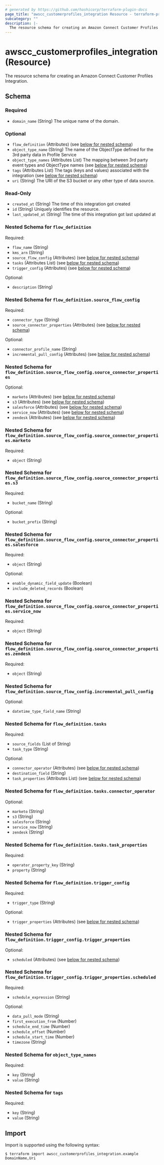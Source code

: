 ```yaml
---
# generated by https://github.com/hashicorp/terraform-plugin-docs
page_title: "awscc_customerprofiles_integration Resource - terraform-provider-awscc"
subcategory: ""
description: |-
  The resource schema for creating an Amazon Connect Customer Profiles Integration.
---
```


# awscc_customerprofiles_integration (Resource)

The resource schema for creating an Amazon Connect Customer Profiles Integration.



<!-- schema generated by tfplugindocs -->
## Schema

### Required

- `domain_name` (String) The unique name of the domain.

### Optional

- `flow_definition` (Attributes) (see [below for nested schema](#nestedatt--flow_definition))
- `object_type_name` (String) The name of the ObjectType defined for the 3rd party data in Profile Service
- `object_type_names` (Attributes List) The mapping between 3rd party event types and ObjectType names (see [below for nested schema](#nestedatt--object_type_names))
- `tags` (Attributes List) The tags (keys and values) associated with the integration (see [below for nested schema](#nestedatt--tags))
- `uri` (String) The URI of the S3 bucket or any other type of data source.

### Read-Only

- `created_at` (String) The time of this integration got created
- `id` (String) Uniquely identifies the resource.
- `last_updated_at` (String) The time of this integration got last updated at

<a id="nestedatt--flow_definition"></a>
### Nested Schema for `flow_definition`

Required:

- `flow_name` (String)
- `kms_arn` (String)
- `source_flow_config` (Attributes) (see [below for nested schema](#nestedatt--flow_definition--source_flow_config))
- `tasks` (Attributes List) (see [below for nested schema](#nestedatt--flow_definition--tasks))
- `trigger_config` (Attributes) (see [below for nested schema](#nestedatt--flow_definition--trigger_config))

Optional:

- `description` (String)

<a id="nestedatt--flow_definition--source_flow_config"></a>
### Nested Schema for `flow_definition.source_flow_config`

Required:

- `connector_type` (String)
- `source_connector_properties` (Attributes) (see [below for nested schema](#nestedatt--flow_definition--source_flow_config--source_connector_properties))

Optional:

- `connector_profile_name` (String)
- `incremental_pull_config` (Attributes) (see [below for nested schema](#nestedatt--flow_definition--source_flow_config--incremental_pull_config))

<a id="nestedatt--flow_definition--source_flow_config--source_connector_properties"></a>
### Nested Schema for `flow_definition.source_flow_config.source_connector_properties`

Optional:

- `marketo` (Attributes) (see [below for nested schema](#nestedatt--flow_definition--source_flow_config--source_connector_properties--marketo))
- `s3` (Attributes) (see [below for nested schema](#nestedatt--flow_definition--source_flow_config--source_connector_properties--s3))
- `salesforce` (Attributes) (see [below for nested schema](#nestedatt--flow_definition--source_flow_config--source_connector_properties--salesforce))
- `service_now` (Attributes) (see [below for nested schema](#nestedatt--flow_definition--source_flow_config--source_connector_properties--service_now))
- `zendesk` (Attributes) (see [below for nested schema](#nestedatt--flow_definition--source_flow_config--source_connector_properties--zendesk))

<a id="nestedatt--flow_definition--source_flow_config--source_connector_properties--marketo"></a>
### Nested Schema for `flow_definition.source_flow_config.source_connector_properties.marketo`

Required:

- `object` (String)


<a id="nestedatt--flow_definition--source_flow_config--source_connector_properties--s3"></a>
### Nested Schema for `flow_definition.source_flow_config.source_connector_properties.s3`

Required:

- `bucket_name` (String)

Optional:

- `bucket_prefix` (String)


<a id="nestedatt--flow_definition--source_flow_config--source_connector_properties--salesforce"></a>
### Nested Schema for `flow_definition.source_flow_config.source_connector_properties.salesforce`

Required:

- `object` (String)

Optional:

- `enable_dynamic_field_update` (Boolean)
- `include_deleted_records` (Boolean)


<a id="nestedatt--flow_definition--source_flow_config--source_connector_properties--service_now"></a>
### Nested Schema for `flow_definition.source_flow_config.source_connector_properties.service_now`

Required:

- `object` (String)


<a id="nestedatt--flow_definition--source_flow_config--source_connector_properties--zendesk"></a>
### Nested Schema for `flow_definition.source_flow_config.source_connector_properties.zendesk`

Required:

- `object` (String)



<a id="nestedatt--flow_definition--source_flow_config--incremental_pull_config"></a>
### Nested Schema for `flow_definition.source_flow_config.incremental_pull_config`

Optional:

- `datetime_type_field_name` (String)



<a id="nestedatt--flow_definition--tasks"></a>
### Nested Schema for `flow_definition.tasks`

Required:

- `source_fields` (List of String)
- `task_type` (String)

Optional:

- `connector_operator` (Attributes) (see [below for nested schema](#nestedatt--flow_definition--tasks--connector_operator))
- `destination_field` (String)
- `task_properties` (Attributes List) (see [below for nested schema](#nestedatt--flow_definition--tasks--task_properties))

<a id="nestedatt--flow_definition--tasks--connector_operator"></a>
### Nested Schema for `flow_definition.tasks.connector_operator`

Optional:

- `marketo` (String)
- `s3` (String)
- `salesforce` (String)
- `service_now` (String)
- `zendesk` (String)


<a id="nestedatt--flow_definition--tasks--task_properties"></a>
### Nested Schema for `flow_definition.tasks.task_properties`

Required:

- `operator_property_key` (String)
- `property` (String)



<a id="nestedatt--flow_definition--trigger_config"></a>
### Nested Schema for `flow_definition.trigger_config`

Required:

- `trigger_type` (String)

Optional:

- `trigger_properties` (Attributes) (see [below for nested schema](#nestedatt--flow_definition--trigger_config--trigger_properties))

<a id="nestedatt--flow_definition--trigger_config--trigger_properties"></a>
### Nested Schema for `flow_definition.trigger_config.trigger_properties`

Optional:

- `scheduled` (Attributes) (see [below for nested schema](#nestedatt--flow_definition--trigger_config--trigger_properties--scheduled))

<a id="nestedatt--flow_definition--trigger_config--trigger_properties--scheduled"></a>
### Nested Schema for `flow_definition.trigger_config.trigger_properties.scheduled`

Required:

- `schedule_expression` (String)

Optional:

- `data_pull_mode` (String)
- `first_execution_from` (Number)
- `schedule_end_time` (Number)
- `schedule_offset` (Number)
- `schedule_start_time` (Number)
- `timezone` (String)





<a id="nestedatt--object_type_names"></a>
### Nested Schema for `object_type_names`

Required:

- `key` (String)
- `value` (String)


<a id="nestedatt--tags"></a>
### Nested Schema for `tags`

Required:

- `key` (String)
- `value` (String)

## Import

Import is supported using the following syntax:

```shell
$ terraform import awscc_customerprofiles_integration.example DomainName,Uri
```
